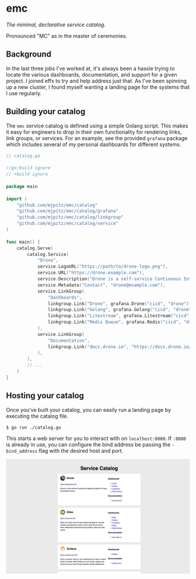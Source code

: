 # emc

_The minimal, declarative service catalog._

Pronounced "MC" as in the master of ceremonies.

## Background

In the last three jobs I've worked at, it's always been a hassle trying to locate the various dashboards, documentation,
and support for a given project. I joined effx to try and help address just that. As I've been spinning up a new cluster,
I found myself wanting a landing page for the systems that I use regularly.

## Building your catalog

The `emc` service catalog is defined using a simple Golang script. This makes it easy for engineers to drop in their
own functionality for rendering links, link groups, or services. For an example, see the provided `grafana` package
which includes several of my personal dashboards for different systems.

```go
// catalog.go

//go:build ignore
// +build ignore

package main

import (
	"github.com/mjpitz/emc/catalog"
	"github.com/mjpitz/emc/catalog/grafana"
	"github.com/mjpitz/emc/catalog/linkgroup"
	"github.com/mjpitz/emc/catalog/service"
)

func main() {
	catalog.Serve(
		catalog.Service(
			"Drone",
			service.LogoURL("https://path/to/drone-logo.png"),
			service.URL("https://drone.example.com"),
			service.Description("Drone is a self-service Continuous Integration platform for busy development teams."),
			service.Metadata("Contact", "drone@example.com"),
			service.LinkGroup(
				"Dashboards",
				linkgroup.Link("Drone", grafana.Drone("cicd", "drone")),
				linkgroup.Link("Golang", grafana.Golang("cicd", "drone")),
				linkgroup.Link("Litestream", grafana.Litestream("cicd", "drone")),
				linkgroup.Link("Redis Queue", grafana.Redis("cicd", "drone-redis-queue")),
			),
			service.LinkGroup(
				"Documentation",
				linkgroup.Link("docs.drone.io", "https://docs.drone.io/"),
			),
		),
		// ...
	)
}
```

## Hosting your catalog

Once you've built your catalog, you can easily run a landing page by executing the catalog file.

```
$ go run ./catalog.go
```

This starts a web server for you to interact with on `localhost:8080`. If `:8080` is already in use, you can configure
the bind address be passing the `-bind_address` flag with the desired host and port.

![Screenshot](screenshot.png)
